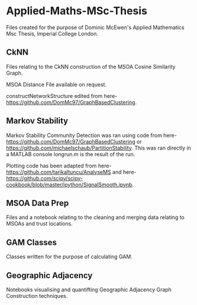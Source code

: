 # Applied-Maths-MSc-Thesis
Files created for the purpose of Dominic McEwen's Applied Mathematics Msc Thesis, Imperial College London.

## CkNN
Files relating to the CkNN construction of the MSOA Cosine Similarity Graph. 

MSOA Distance File available on request.

constructNetworkStructure edited from here-https://github.com/DomMc97/GraphBasedClustering.

## Markov Stability
Markov Stability Community Detection was ran using code from here-https://github.com/DomMc97/GraphBasedClustering or https://github.com/michaelschaub/PartitionStability.
This was ran directly in a MATLAB console longrun.m is the result of the run.

Plotting code has been adapted from here-https://github.com/tarikaltuncu/AnalyseMS and here-https://github.com/scipy/scipy-cookbook/blob/master/ipython/SignalSmooth.ipynb.

## MSOA Data Prep
Files and a notebook relating to the cleaning and merging data relating to MSOAs and trust locations.

## GAM Classes
Classes written for the purpose of calculating GAM.

## Geographic Adjacency
Notebooks visualising and quantifting Geographic Adjacency Graph Construction techniques.
